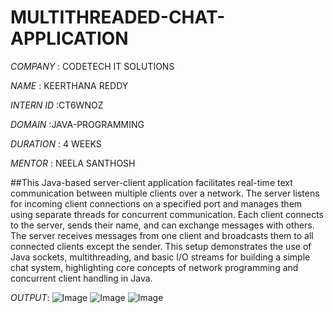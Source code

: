 # MULTITHREADED-CHAT-APPLICATION

*COMPANY* : CODETECH IT SOLUTIONS

*NAME* : KEERTHANA REDDY

*INTERN ID* :CT6WNOZ

*DOMAIN* :JAVA-PROGRAMMING

*DURATION* : 4 WEEKS

*MENTOR* : NEELA SANTHOSH

##This Java-based server-client application facilitates real-time text communication between multiple clients over a network. The server listens for incoming client connections on a specified port and manages them using separate threads for concurrent communication. Each client connects to the server, sends their name, and can exchange messages with others. The server receives messages from one client and broadcasts them to all connected clients except the sender. This setup demonstrates the use of Java sockets, multithreading, and basic I/O streams for building a simple chat system, highlighting core concepts of network programming and concurrent client handling in Java.

*OUTPUT*:
![Image](https://github.com/user-attachments/assets/0ccfceff-36cb-44f3-a816-3358c38c8af1)
![Image](https://github.com/user-attachments/assets/18384d19-8aae-401a-9d13-0faee55325e5)
![Image](https://github.com/user-attachments/assets/66306887-aadc-42d1-a285-eed30b5292b0)
